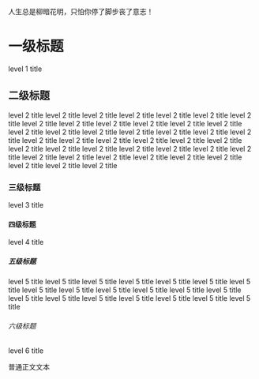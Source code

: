 人生总是柳暗花明，只怕你停了脚步丧了意志！

# 一级标题
level 1 title

## 二级标题
level 2 title
level 2 title
level 2 title
level 2 title
level 2 title
level 2 title
level 2 title
level 2 title
level 2 title
level 2 title
level 2 title
level 2 title
level 2 title
level 2 title
level 2 title
level 2 title
level 2 title
level 2 title
level 2 title
level 2 title
level 2 title
level 2 title
level 2 title
level 2 title
level 2 title
level 2 title
level 2 title
level 2 title
level 2 title
level 2 title
level 2 title
level 2 title
level 2 title
level 2 title
level 2 title
level 2 title
level 2 title
level 2 title
level 2 title
level 2 title
level 2 title
level 2 title

### 三级标题
level 3 title

#### 四级标题
level 4 title

##### 五级标题
level 5 title
level 5 title
level 5 title
level 5 title
level 5 title
level 5 title
level 5 title
level 5 title
level 5 title
level 5 title
level 5 title
level 5 title
level 5 title
level 5 title
level 5 title
level 5 title
level 5 title
level 5 title
level 5 title
level 5 title

###### 六级标题
level 6 title

普通正文文本
